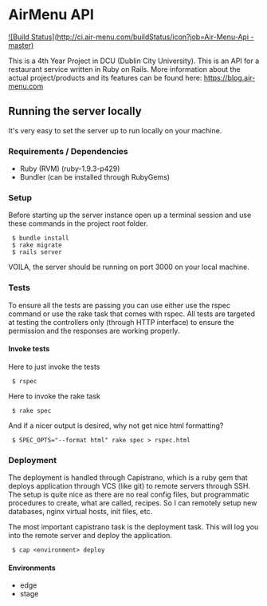 # AirMenu API

[![Build Status](http://ci.air-menu.com/buildStatus/icon?job=Air-Menu-Api - master)](http://ci.air-menu.com/job/Air-Menu-Api%20-%20master/)

This is a 4th Year Project in DCU (Dublin City University). This is an API for a restaurant service written in Ruby on Rails.
More information about the actual project/products and its features can be found here: https://blog.air-menu.com

## Running the server locally

It's very easy to set the server up to run locally on your machine.

### Requirements / Dependencies

- Ruby (RVM) (ruby-1.9.3-p429)
- Bundler (can be installed through RubyGems)

### Setup

Before starting up the server instance open up a terminal session and use these commands in the project root folder.

```
 $ bundle install
 $ rake migrate
 $ rails server
```

VOILA, the server should be running on port 3000 on your local machine.

### Tests

To ensure all the tests are passing you can use either use the rspec command or use the rake task that comes with rspec.
All tests are targeted at testing the controllers only (through HTTP interface) to ensure the permission and the
responses are working properly.

#### Invoke tests

Here to just invoke the tests
```
 $ rspec
```

Here to invoke the rake task
```
 $ rake spec
```

And if a nicer output is desired, why not get nice html formatting?
```
 $ SPEC_OPTS="--format html" rake spec > rspec.html
```

### Deployment

The deployment is handled through Capistrano, which is a ruby gem that deploys application through VCS (like git) to remote
servers through SSH.
The setup is quite nice as there are no real config files, but programmatic procedures to create, what are called, recipes.
So I can remotely setup new databases, nginx virtual hosts, init files, etc.

The most important capistrano task is the deployment task. This will log you into the remote server and deploy the application.
```
 $ cap <environment> deploy
```

#### Environments

- edge
- stage